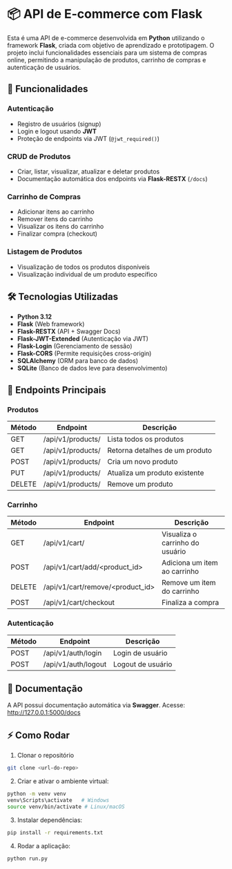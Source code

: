 # 📦 API de E-commerce com Flask

Esta é uma API de e-commerce desenvolvida em **Python** utilizando o framework **Flask**, criada com objetivo de aprendizado e prototipagem. O projeto inclui funcionalidades essenciais para um sistema de compras online, permitindo a manipulação de produtos, carrinho de compras e autenticação de usuários.

## 🚀 Funcionalidades

### Autenticação

- Registro de usuários (signup)
- Login e logout usando **JWT**
- Proteção de endpoints via JWT (`@jwt_required()`)

### CRUD de Produtos

- Criar, listar, visualizar, atualizar e deletar produtos
- Documentação automática dos endpoints via **Flask-RESTX** (`/docs`)

### Carrinho de Compras

- Adicionar itens ao carrinho
- Remover itens do carrinho
- Visualizar os itens do carrinho
- Finalizar compra (checkout)

### Listagem de Produtos

- Visualização de todos os produtos disponíveis
- Visualização individual de um produto específico

## 🛠️ Tecnologias Utilizadas

- **Python 3.12**
- **Flask** (Web framework)
- **Flask-RESTX** (API + Swagger Docs)
- **Flask-JWT-Extended** (Autenticação via JWT)
- **Flask-Login** (Gerenciamento de sessão)
- **Flask-CORS** (Permite requisições cross-origin)
- **SQLAlchemy** (ORM para banco de dados)
- **SQLite** (Banco de dados leve para desenvolvimento)

## 📌 Endpoints Principais

### Produtos

| Método | Endpoint              | Descrição                      |
| ------ | --------------------- | ------------------------------ |
| GET    | /api/v1/products/     | Lista todos os produtos        |
| GET    | /api/v1/products/<id> | Retorna detalhes de um produto |
| POST   | /api/v1/products/     | Cria um novo produto           |
| PUT    | /api/v1/products/<id> | Atualiza um produto existente  |
| DELETE | /api/v1/products/<id> | Remove um produto              |

### Carrinho

| Método | Endpoint                         | Descrição                       |
| ------ | -------------------------------- | ------------------------------- |
| GET    | /api/v1/cart/                    | Visualiza o carrinho do usuário |
| POST   | /api/v1/cart/add/<product_id>    | Adiciona um item ao carrinho    |
| DELETE | /api/v1/cart/remove/<product_id> | Remove um item do carrinho      |
| POST   | /api/v1/cart/checkout            | Finaliza a compra               |

### Autenticação

| Método | Endpoint            | Descrição         |
| ------ | ------------------- | ----------------- |
| POST   | /api/v1/auth/login  | Login de usuário  |
| POST   | /api/v1/auth/logout | Logout de usuário |

## 📖 Documentação

A API possui documentação automática via **Swagger**. Acesse:
http://127.0.0.1:5000/docs


## ⚡ Como Rodar

1. Clonar o repositório

```bash
git clone <url-do-repo>
```

2. Criar e ativar o ambiente virtual:

```bash
python -m venv venv
venv\Scripts\activate   # Windows
source venv/bin/activate # Linux/macOS
```

3. Instalar dependências:

```bash
pip install -r requirements.txt
```

4. Rodar a aplicação:

```bash
python run.py
```
